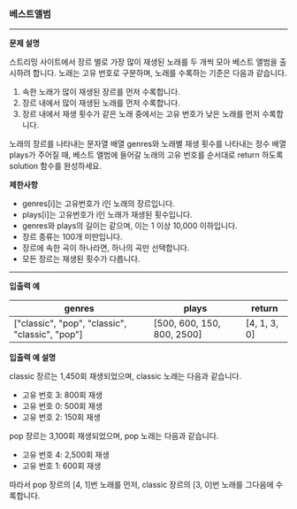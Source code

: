 ### 베스트앨범

***

**문제 설명**

스트리밍 사이트에서 장르 별로 가장 많이 재생된 노래를 두 개씩 모아 베스트 앨범을 출시하려 합니다. 노래는 고유 번호로 구분하며, 노래를 수록하는 기준은 다음과 같습니다.

1. 속한 노래가 많이 재생된 장르를 먼저 수록합니다.
2. 장르 내에서 많이 재생된 노래를 먼저 수록합니다.
3. 장르 내에서 재생 횟수가 같은 노래 중에서는 고유 번호가 낮은 노래를 먼저 수록합니다.

노래의 장르를 나타내는 문자열 배열 genres와 노래별 재생 횟수를 나타내는 정수 배열 plays가 주어질 때, 베스트 앨범에 들어갈 노래의 고유 번호를 순서대로 return 하도록 solution 함수를 완성하세요.



**제한사항**
-  genres[i]는 고유번호가 i인 노래의 장르입니다. 
-  plays[i]는 고유번호가 i인 노래가 재생된 횟수입니다.
-  genres와 plays의 길이는 같으며, 이는 1 이상 10,000 이하입니다.
-  장르 종류는 100개 미만입니다.
-  장르에 속한 곡이 하나라면, 하나의 곡만 선택합니다.
-  모든 장르는 재생된 횟수가 다릅니다.


***

**입출력 예**

genres|plays|return
---|---|---|
["classic", "pop", "classic", "classic", "pop"]|[500, 600, 150, 800, 2500]|[4, 1, 3, 0]

**입출력 예 설명**

classic 장르는 1,450회 재생되었으며, classic 노래는 다음과 같습니다.

- 고유 번호 3: 800회 재생
- 고유 번호 0: 500회 재생
- 고유 번호 2: 150회 재생

pop 장르는 3,100회 재생되었으며, pop 노래는 다음과 같습니다.

- 고유 번호 4: 2,500회 재생
- 고유 번호 1: 600회 재생

따라서 pop 장르의 [4, 1]번 노래를 먼저, classic 장르의 [3, 0]번 노래를 그다음에 수록합니다.